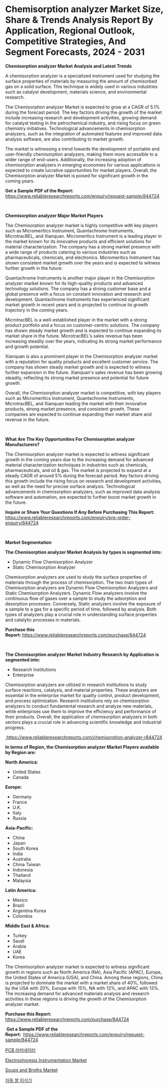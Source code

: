 <p><h1>Chemisorption analyzer Market Size, Share & Trends Analysis Report By Application, Regional Outlook, Competitive Strategies, And Segment Forecasts, 2024 - 2031</h1></p><p><strong>Chemisorption analyzer Market Analysis and Latest Trends</strong></p>
<p><p>A chemisorption analyzer is a specialized instrument used for studying the surface properties of materials by measuring the amount of chemisorbed gas on a solid surface. This technique is widely used in various industries such as catalyst development, materials science, and environmental research.</p><p>The Chemisorption analyzer Market is expected to grow at a CAGR of 5.1% during the forecast period. The key factors driving the growth of the market include increasing research and development activities, growing demand for catalyst testing in the petrochemical industry, and rising focus on green chemistry initiatives. Technological advancements in chemisorption analyzers, such as the integration of automated features and improved data analysis software, are also contributing to market growth.</p><p>The market is witnessing a trend towards the development of portable and user-friendly chemisorption analyzers, making them more accessible to a wider range of end-users. Additionally, the increasing adoption of chemisorption analyzers in emerging economies for various applications is expected to create lucrative opportunities for market players. Overall, the Chemisorption analyzer Market is poised for significant growth in the coming years.</p></p>
<p><strong>Get a Sample PDF of the Report:&nbsp;</strong> <a href="https://www.reliableresearchreports.com/enquiry/request-sample/844724">https://www.reliableresearchreports.com/enquiry/request-sample/844724</a></p>
<p>&nbsp;</p>
<p><strong>Chemisorption analyzer Major Market Players</strong></p>
<p><p>The Chemisorption analyzer market is highly competitive with key players such as Micromeritics Instrument, Quantachrome Instruments, MicrotracBEL, and Xianquan. Micromeritics Instrument is a leading player in the market known for its innovative products and efficient solutions for material characterization. The company has a strong market presence with a wide range of products catering to various industries such as pharmaceuticals, chemicals, and electronics. Micromeritics Instrument has shown consistent market growth over the years and is expected to witness further growth in the future.</p><p>Quantachrome Instruments is another major player in the Chemisorption analyzer market known for its high-quality products and advanced technology solutions. The company has a strong customer base and a global presence with a focus on constant innovation and research and development. Quantachrome Instruments has experienced significant market growth in recent years and is projected to continue its growth trajectory in the coming years.</p><p>MicrotracBEL is a well-established player in the market with a strong product portfolio and a focus on customer-centric solutions. The company has shown steady market growth and is expected to continue expanding its market share in the future. MicrotracBEL's sales revenue has been increasing steadily over the years, indicating its strong market performance and growth potential.</p><p>Xianquan is also a prominent player in the Chemisorption analyzer market with a reputation for quality products and excellent customer service. The company has shown steady market growth and is expected to witness further expansion in the future. Xianquan's sales revenue has been growing steadily, reflecting its strong market presence and potential for future growth.</p><p>Overall, the Chemisorption analyzer market is competitive, with key players such as Micromeritics Instrument, Quantachrome Instruments, MicrotracBEL, and Xianquan leading the market with their innovative products, strong market presence, and consistent growth. These companies are expected to continue expanding their market share and revenue in the future.</p></p>
<p>&nbsp;</p>
<p><strong>What Are The Key Opportunities For Chemisorption analyzer Manufacturers?</strong></p>
<p><p>The Chemisorption analyzer market is expected to witness significant growth in the coming years due to the increasing demand for advanced material characterization techniques in industries such as chemicals, pharmaceuticals, and oil & gas. The market is projected to expand at a steady CAGR of around 5% during the forecast period. Key factors driving this growth include the rising focus on research and development activities, as well as the need for precise surface analysis. Technological advancements in chemisorption analyzers, such as improved data analysis software and automation, are expected to further boost market growth in the future.</p></p>
<p><strong>Inquire or Share Your Questions If Any Before Purchasing This Report:</strong> <a href="https://www.reliableresearchreports.com/enquiry/pre-order-enquiry/844724">https://www.reliableresearchreports.com/enquiry/pre-order-enquiry/844724</a></p>
<p>&nbsp;</p>
<p><strong>Market Segmentation</strong></p>
<p><strong>The Chemisorption analyzer Market Analysis by types is segmented into:</strong></p>
<p><ul><li>Dynamic Flow Chemisorption Analyzer</li><li>Static Chemisorption Analyzer</li></ul></p>
<p><p>Chemisorption analyzers are used to study the surface properties of materials through the process of chemisorption. The two main types of Chemisorption analyzers are Dynamic Flow Chemisorption Analyzers and Static Chemisorption Analyzers. Dynamic Flow analyzers involve the continuous flow of gases over a sample to study the adsorption and desorption processes. Conversely, Static analyzers involve the exposure of a sample to a gas for a specific period of time, followed by analysis. Both types of analyzers play a crucial role in understanding surface properties and catalytic processes in materials.</p></p>
<p><strong>Purchase this Report:&nbsp;</strong><a href="https://www.reliableresearchreports.com/purchase/844724">https://www.reliableresearchreports.com/purchase/844724</a></p>
<p>&nbsp;</p>
<p><strong>The Chemisorption analyzer Market Industry Research by Application is segmented into:</strong></p>
<p><ul><li>Research Institutions</li><li>Enterprise</li></ul></p>
<p><p>Chemisorption analyzers are utilized in research institutions to study surface reactions, catalysis, and material properties. These analyzers are essential in the enterprise market for quality control, product development, and process optimization. Research institutions rely on chemisorption analyzers to conduct fundamental research and analyze new materials, while enterprises use them to improve the efficiency and performance of their products. Overall, the application of chemisorption analyzers in both sectors plays a crucial role in advancing scientific knowledge and industrial progress.</p></p>
<p><a href="https://www.reliableresearchreports.com/chemisorption-analyzer-r844724">&nbsp;https://www.reliableresearchreports.com/chemisorption-analyzer-r844724</a></p>
<p><strong>In terms of Region, the Chemisorption analyzer Market Players available by Region are:</strong></p>
<p>
    <p> <strong> North America: </strong>
        <ul>
            <li>United States</li>
            <li>Canada</li>
        </ul>
        </p> 
    <p> <strong> Europe: </strong>
        <ul>
            <li>Germany</li>
            <li>France</li>
            <li>U.K.</li>
            <li>Italy</li>
            <li>Russia</li>
        </ul>
        </p> 
    <p> <strong> Asia-Pacific: </strong>
        <ul>
            <li>China</li>
            <li>Japan</li>
            <li>South Korea</li>
            <li>India</li>
            <li>Australia</li>
            <li>China Taiwan</li>
            <li>Indonesia</li>
            <li>Thailand</li>
            <li>Malaysia</li>
        </ul>
        </p> 
    <p> <strong> Latin America: </strong>
        <ul>
            <li>Mexico</li>
            <li>Brazil</li>
            <li>Argentina Korea</li>
            <li>Colombia</li>
        </ul>
        </p> 
    <p> <strong> Middle East & Africa: </strong>
        <ul>
            <li>Turkey</li>
            <li>Saudi</li>
            <li>Arabia</li>
            <li>UAE</li>
            <li>Korea</li>
        </ul>
    </p>
    </p>
<p><p>The Chemisorption analyzer market is expected to witness significant growth in regions such as North America (NA), Asia Pacific (APAC), Europe, the United States of America (USA), and China. Among these regions, China is projected to dominate the market with a market share of 40%, followed by the USA with 20%, Europe with 15%, NA with 12%, and APAC with 13%. The increasing demand for advanced materials analysis and research activities in these regions is driving the growth of the Chemisorption analyzer market.</p></p>
<p><strong>Purchase this Report: </strong><a href="https://www.reliableresearchreports.com/purchase/844724">https://www.reliableresearchreports.com/purchase/844724</a></p>
<p>&nbsp;<strong>Get a Sample PDF of the Report:&nbsp;&nbsp;</strong><a href="https://www.reliableresearchreports.com/enquiry/request-sample/844724">https://www.reliableresearchreports.com/enquiry/request-sample/844724</a></p>
<p><strong></strong></p>
<p><p><a href="https://github.com/Penelolack456456/Market-Research-Report-List-1/blob/main/588520626195.md">PCB 라미네이터</a></p><p><a href="https://view.publitas.com/reportprime-1/electrophoresis-instrumentation-market-focuses-on-market-share-size-and-projected-forecast-till-2031/">Electrophoresis Instrumentation Market</a></p><p><a href="https://simplistic-meeting-7ee.notion.site/Soups-and-Broths-Market-Report-Reveals-the-Latest-Trends-And-Growth-Opportunities-of-this-Market-89077364b4184f339f84000ed84697e2">Soups and Broths Market</a></p><p><a href="https://github.com/darrellockm3ytan895656/Market-Research-Report-List-1/blob/main/850215326196.md">자동 쌀 이식기</a></p></p>